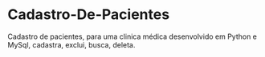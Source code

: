 # Cadastro-De-Pacientes
Cadastro de pacientes, para uma clinica médica desenvolvido em Python e MySql, cadastra, exclui, busca, deleta.
